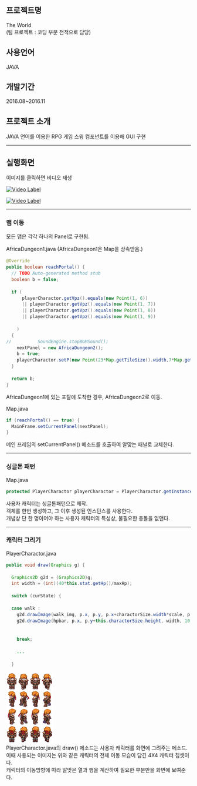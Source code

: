 ## 프로젝트명
The World  
(팀 프로젝트 : 코딩 부분 전적으로 담당)
## 사용언어
JAVA
## 개발기간
2016.08~2016.11
## 프로젝트 소개
JAVA 언어를 이용한 RPG 게임
스윙 컴포넌트를 이용해 GUI 구현
*****
## 실행화면
이미지를 클릭하면 비디오 재생

[![Video Label](http://img.youtube.com/vi/EoAe26bLDQ0/0.jpg)](https://youtu.be/EoAe26bLDQ0?t=0s)  


[![Video Label](http://img.youtube.com/vi/W-_PS2y2YEE/0.jpg)](https://youtu.be/W-_PS2y2YEE?t=0s)  
*****


### 맵 이동

모든 맵은 각각 하나의 Panel로 구현됨.  

AfricaDungeon1.java  (AfricaDungeon1은 Map을 상속받음.)
```JAVA
@Override
public boolean reachPortal() {
  // TODO Auto-generated method stub
  boolean b = false;

  if (
      playerCharactor.getVpz().equals(new Point(1, 6))
      || playerCharactor.getVpz().equals(new Point(1, 7))
      || playerCharactor.getVpz().equals(new Point(1, 8))
      || playerCharactor.getVpz().equals(new Point(1, 9))

    )
  {
//			SoundEngine.stopBGMSound();
    nextPanel = new AfricaDungeon2();
    b = true;
    playerCharactor.setP(new Point(23*Map.getTileSize().width,7*Map.getTileSize().height));
  }

  return b;
}
```
AfricaDungeon1에 있는 포탈에 도착한 경우, AfricaDungeon2로 이동.  


Map.java
```JAVA
if (reachPortal() == true) {
  MainFrame.setCurrentPanel(nextPanel);
}
```
메인 프레임의 setCurrentPanel() 메소드를 호출하여 알맞는 패널로 교체한다.  
*****







### 싱글톤 패턴
Map.java
```JAVA
protected PlayerCharactor playerCharactor = PlayerCharactor.getInstance();
```
사용자 캐릭터는 싱글톤패턴으로 제작.  
객체를 한번 생성하고, 그 이후 생성된 인스턴스를 사용한다.  
개념상 단 한 명이어야 하는 사용자 캐릭터의 특성상, 불필요한 충돌을 없앤다.
*****







### 캐릭터 그리기
PlayerCharactor.java
```JAVA
public void draw(Graphics g) {

  Graphics2D g2d = (Graphics2D)g;
  int width = (int)(40*this.stat.getHp()/maxHp);

  switch (curState) {

  case walk :
    g2d.drawImage(walk_img, p.x, p.y, p.x+charactorSize.width*scale, p.y+charactorSize.height*scale, (col)*charactorSize.width, (row)*charactorSize.height, (col+1)*charactorSize.width, (row+1)*charactorSize.height, this);
    g2d.drawImage(hpbar, p.x, p.y+this.charactorSize.height, width, 10, this);


    break;

    ...

  }
```
![image1](TheWorld/res/player_charactor/arsis_basic.png)  
PlayerCharactor.java의 draw() 메소드는 사용자 캐릭터를 화면에 그려주는 메소드.   
이때 사용되는 이미지는 위와 같은 캐릭터의 전체 이동 모습이 담긴 4X4 캐릭터 칩셋이다.  
캐릭터의 이동방향에 따라 알맞은 열과 행을 계산하여 필요한 부분만을 화면에 보여준다.  
